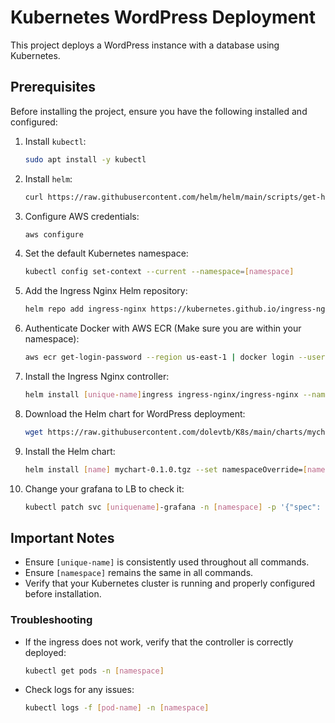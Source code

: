 # Kubernetes WordPress Deployment

This project deploys a WordPress instance with a database using Kubernetes.

## Prerequisites
Before installing the project, ensure you have the following installed and configured:

1. Install `kubectl`:
   ```sh
   sudo apt install -y kubectl
   ```

2. Install `helm`:
   ```sh
   curl https://raw.githubusercontent.com/helm/helm/main/scripts/get-helm-3 | bash
   ```

3. Configure AWS credentials:
   ```sh
   aws configure
   ```

4. Set the default Kubernetes namespace:
   ```sh
   kubectl config set-context --current --namespace=[namespace]
   ```

5. Add the Ingress Nginx Helm repository:
   ```sh
   helm repo add ingress-nginx https://kubernetes.github.io/ingress-nginx
   ```

6. Authenticate Docker with AWS ECR (Make sure you are within your namespace):
   ```sh
   aws ecr get-login-password --region us-east-1 | docker login --username AWS --password-stdin 992382545251.dkr.ecr.us-east-1.amazonaws.com
   ```

7. Install the Ingress Nginx controller:
   ```sh
   helm install [unique-name]ingress ingress-nginx/ingress-nginx --namespace [namespace] --set controller.ingressClassResource.name=[unique-name]ingress
   ```

8. Download the Helm chart for WordPress deployment:
   ```sh
   wget https://raw.githubusercontent.com/dolevtb/K8s/main/charts/mychart-0.1.0.tgz
   ```

9. Install the Helm chart:
   ```sh
   helm install [name] mychart-0.1.0.tgz --set namespaceOverride=[namespace] --set nameOverride=[uniquename]
   ```
10. Change your grafana to LB to check it:
    ```sh
    kubectl patch svc [uniquename]-grafana -n [namespace] -p '{"spec": {"type": "LoadBalancer"}}'
    ````

## Important Notes
- Ensure `[unique-name]` is consistently used throughout all commands.
- Ensure `[namespace]` remains the same in all commands.
- Verify that your Kubernetes cluster is running and properly configured before installation.

### Troubleshooting
- If the ingress does not work, verify that the controller is correctly deployed:
  ```sh
  kubectl get pods -n [namespace]
  ```
- Check logs for any issues:
  ```sh
  kubectl logs -f [pod-name] -n [namespace]
  ```
